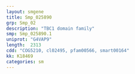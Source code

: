 ```yaml
---
layout: smgene
title: Smp_025890
grp: Smp_02
description: "TBC1 domain family"
smp: Smp_025890.1
uniprot: "G4VAP9"
length:  2313
cdd: "COG5210, cl02495, pfam00566, smart00164"
kk: K18469
categories: sm
---
```


